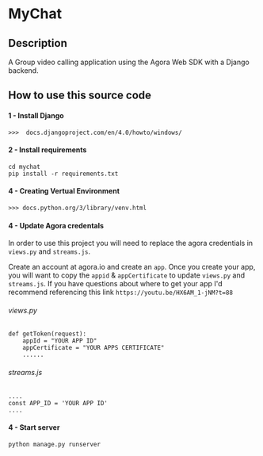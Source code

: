 # MyChat

## Description 
A Group video calling application using the Agora Web SDK with a Django backend.

##  How to use this source code

#### 1 - Install Django
```
>>>  docs.djangoproject.com/en/4.0/howto/windows/
```

#### 2 - Install requirements
```
cd mychat
pip install -r requirements.txt
```

#### 4 - Creating Vertual Environment
```
>>> docs.python.org/3/library/venv.html

```

#### 4 - Update Agora credentals
In order to use this project you will need to replace the agora credentials in `views.py` and `streams.js`.

Create an account at agora.io and create an `app`. Once you create your app, you will want to copy the `appid` & `appCertificate` to update `views.py` and `streams.js`. If you have questions about where to get your app I'd recommend referencing this link `https://youtu.be/HX6AM_1-jNM?t=88`

###### views.py
```
def getToken(request):
    appId = "YOUR APP ID"
    appCertificate = "YOUR APPS CERTIFICATE"
    ......
```

###### streams.js
```
....
const APP_ID = 'YOUR APP ID'
....
```


#### 4 - Start server
```
python manage.py runserver
```


